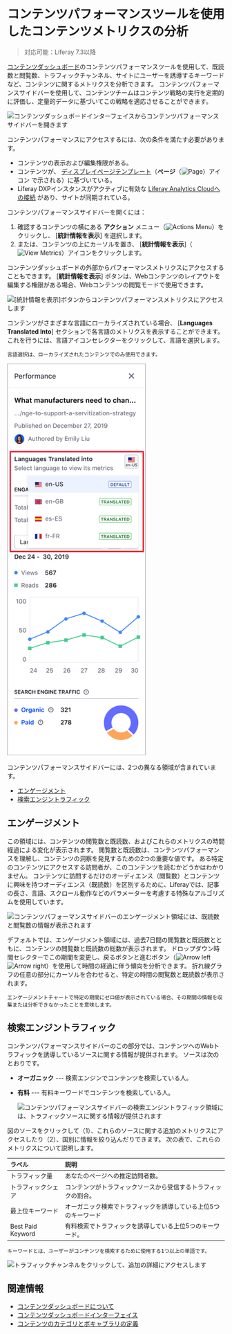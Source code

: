 # コンテンツパフォーマンスツールを使用したコンテンツメトリクスの分析

> 対応可能：Liferay 7.3以降

[コンテンツダッシュボード](./about-the-content-dashboard.md)のコンテンツパフォーマンスツールを使用して、既読数と閲覧数、トラフィックチャンネル、サイトにユーザーを誘導するキーワードなど、コンテンツに関するメトリクスを分析できます。 コンテンツパフォーマンスサイドバーを使用して、コンテンツチームはコンテンツ戦略の実行を定期的に評価し、定量的データに基づいてこの戦略を適応させることができます。

![コンテンツダッシュボードインターフェイスからコンテンツパフォーマンスサイドバーを開きます](../content-performance-panel/analyze-content-metrics-using-content-performance-panel/images/01.png)

コンテンツパフォーマンスにアクセスするには、次の条件を満たす必要があります。

  - コンテンツの表示および編集権限がある。
  - コンテンツが、 [ディスプレイページテンプレート](../../site-building/displaying-content/using-display-page-templates/displaying-content-with-display-page-templates.md)（**ページ**（![Page](../../images/icon-page.png)）アイコン で示される）に基づいている。
  - Liferay DXPインスタンスがアクティブに有効な [Liferay Analytics Cloudへの接続](https://learn.liferay.com/analytics-cloud/latest/en/getting-started/connecting-data-sources/connecting-liferay-dxp-to-analytics-cloud.html) があり、サイトが同期されている。

コンテンツパフォーマンスサイドバーを開くには：

1.  確認するコンテンツの横にある **アクション** メニュー（![Actions Menu](../../images/icon-actions.png)）をクリックし、 [**統計情報を表示**] を選択します。
2.  または、コンテンツの上にカーソルを置き、 [**統計情報を表示**]（![View Metrics](../../images/icon-analytics.png)）アイコンをクリックします。

コンテンツダッシュボードの外部からパフォーマンスメトリクスにアクセスすることもできます。 [**統計情報を表示**] ボタンは、Webコンテンツのレイアウトを編集する権限がある場合、Webコンテンツの閲覧モードで使用できます。

![ [統計情報を表示]ボタンからコンテンツパフォーマンスメトリクスにアクセスします](../content-performance-panel/analyze-content-metrics-using-content-performance-panel/images/08.png)

コンテンツがさまざまな言語にローカライズされている場合、 [**Languages Translated Into**] セクションで各言語のメトリクスを表示することができます。 これを行うには、言語アイコンセレクターをクリックして、言語を選択します。

```{note}
言語選択は、ローカライズされたコンテンツでのみ使用できます。
```

![言語を選択します ](../content-performance-panel/analyze-content-metrics-using-content-performance-panel/images/03.png)

コンテンツパフォーマンスサイドバーには、2つの異なる領域が含まれています。

  - [エンゲージメント](#engagement)
  - [検索エンジントラフィック](#search-engine-traffic)

## エンゲージメント

この領域には、コンテンツの閲覧数と既読数、およびこれらのメトリクスの時間経過による変化が表示されます。 閲覧数と既読数は、コンテンツパフォーマンスを理解し、コンテンツの洞察を発見するための2つの重要な値です。 ある特定のコンテンツにアクセスする訪問者が、このコンテンツを読むかどうかはわかりません。 コンテンツに訪問するだけのオーディエンス（閲覧数）とコンテンツに興味を持つオーディエンス（既読数）を区別するために、Liferayでは、記事の長さ、言語、スクロール動作などのパラメーターを考慮する特殊なアルゴリズムを使用しています。

![コンテンツパフォーマンスサイドバーのエンゲージメント領域には、既読数と閲覧数の情報が表示されます](../content-performance-panel/analyze-content-metrics-using-content-performance-panel/images/06.png)

デフォルトでは、エンゲージメント領域には、過去7日間の閲覧数と既読数とともに、コンテンツの閲覧数と既読数の総数が表示されます。 ドロップダウン時間セレクターでこの期間を変更し、戻るボタンと進むボタン（![Arrow left](../../images/icon-angle-left.png) ![Arrow right](../../images/icon-angle-right.png)）を使用して時間の経過に伴う傾向を分析できます。 折れ線グラフの任意の部分にカーソルを合わせると、特定の時間の閲覧数と既読数が表示されます。

```{note}
エンゲージメントチャートで特定の期間にゼロ値が表示されている場合、その期間の情報を収集または分析できなかったことを意味します。
```

## 検索エンジントラフィック

コンテンツパフォーマンスサイドバーのこの部分では、コンテンツへのWebトラフィックを誘導しているソースに関する情報が提供されます。 ソースは次のとおりです。

  - **オーガニック** --- 検索エンジンでコンテンツを検索している人。

  - **有料** --- 有料キーワードでコンテンツを検索している人。

    ![コンテンツパフォーマンスサイドバーの検索エンジントラフィック領域には、トラフィックソースに関する情報が提供されます](../content-performance-panel/analyze-content-metrics-using-content-performance-panel/images/07.png)

図のソースをクリックして（1）、これらのソースに関する追加のメトリクスにアクセスしたり（2）、国別に情報を絞り込んだりできます。 次の表で、これらのメトリクスについて説明します。

| ラベル               | 説明                               |
| :--- | :--- |
| トラフィック量           | あなたのページへの推定訪問者数。                 |
| トラフィックシェア         | コンテンツがトラフィックソースから受信するトラフィックの割合。  |
| 最上位キーワード          | オーガニック検索でトラフィックを誘導している上位5つのキーワード |
| Best Paid Keyword | 有料検索でトラフィックを誘導している上位5つのキーワード。    |

```{note}
キーワードとは、ユーザーがコンテンツを検索するために使用する1つ以上の単語です。
```

![トラフィックチャンネルをクリックして、追加の詳細にアクセスします](../content-performance-panel/analyze-content-metrics-using-content-performance-panel/images/02.png)

## 関連情報

  - [コンテンツダッシュボードについて](./about-the-content-dashboard.md)
  - [コンテンツダッシュボードインターフェイス](./content-dashboard-interface.md)
  - [コンテンツのカテゴリとボキャブラリの定義](../tags-and-categories/defining-categories-and-vocabularies-for-content.md)

